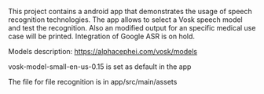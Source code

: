 This project contains a android app that demonstrates the usage of speech recognition technologies. The app allows to select a Vosk speech model and test the recognition. Also an modified output for an specific medical use case will be printed. Integration of Google ASR is on hold.

Models description: https://alphacephei.com/vosk/models

vosk-model-small-en-us-0.15 is set as default in the app

The file for file recognition is in app/src/main/assets
